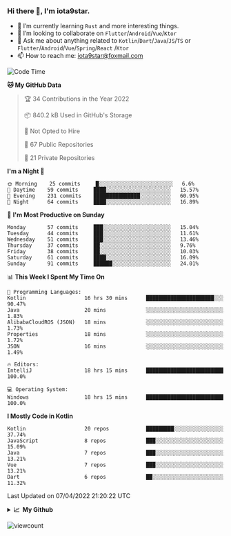 ### Hi there 👋, I'm iota9star.

- 🌱 I’m currently learning `Rust` and more interesting things.
- 👯 I’m looking to collaborate on `Flutter`/`Android`/`Vue`/`Ktor`
- 💬 Ask me about anything related to `Kotlin`/`Dart`/`Java`/`JS`/`TS` or `Flutter`/`Android`/`Vue`/`Spring`/`React`
  /`Ktor`
- 📫 How to reach me: [iota9star@foxmail.com](iota9star@foxmail.com)



<!--START_SECTION:waka-->
![Code Time](http://img.shields.io/badge/Code%20Time-2%2C706%20hrs%204%20mins-blue)

**🐱 My GitHub Data** 

> 🏆 34 Contributions in the Year 2022
 > 
> 📦 840.2 kB Used in GitHub's Storage 
 > 
> 🚫 Not Opted to Hire
 > 
> 📜 67 Public Repositories 
 > 
> 🔑 21 Private Repositories  
 > 
**I'm a Night 🦉** 

```text
🌞 Morning    25 commits     █░░░░░░░░░░░░░░░░░░░░░░░░   6.6% 
🌆 Daytime    59 commits     ████░░░░░░░░░░░░░░░░░░░░░   15.57% 
🌃 Evening    231 commits    ███████████████░░░░░░░░░░   60.95% 
🌙 Night      64 commits     ████░░░░░░░░░░░░░░░░░░░░░   16.89%

```
📅 **I'm Most Productive on Sunday** 

```text
Monday       57 commits     ███░░░░░░░░░░░░░░░░░░░░░░   15.04% 
Tuesday      44 commits     ███░░░░░░░░░░░░░░░░░░░░░░   11.61% 
Wednesday    51 commits     ███░░░░░░░░░░░░░░░░░░░░░░   13.46% 
Thursday     37 commits     ██░░░░░░░░░░░░░░░░░░░░░░░   9.76% 
Friday       38 commits     ██░░░░░░░░░░░░░░░░░░░░░░░   10.03% 
Saturday     61 commits     ████░░░░░░░░░░░░░░░░░░░░░   16.09% 
Sunday       91 commits     ██████░░░░░░░░░░░░░░░░░░░   24.01%

```


📊 **This Week I Spent My Time On** 

```text
💬 Programming Languages: 
Kotlin                   16 hrs 30 mins      ██████████████████████░░░   90.47% 
Java                     20 mins             ░░░░░░░░░░░░░░░░░░░░░░░░░   1.83% 
AlibabaCloudROS (JSON)   18 mins             ░░░░░░░░░░░░░░░░░░░░░░░░░   1.73% 
Properties               18 mins             ░░░░░░░░░░░░░░░░░░░░░░░░░   1.72% 
JSON                     16 mins             ░░░░░░░░░░░░░░░░░░░░░░░░░   1.49%

🔥 Editors: 
IntelliJ                 18 hrs 15 mins      █████████████████████████   100.0%

💻 Operating System: 
Windows                  18 hrs 15 mins      █████████████████████████   100.0%

```

**I Mostly Code in Kotlin** 

```text
Kotlin                   20 repos            █████████░░░░░░░░░░░░░░░░   37.74% 
JavaScript               8 repos             ███░░░░░░░░░░░░░░░░░░░░░░   15.09% 
Java                     7 repos             ███░░░░░░░░░░░░░░░░░░░░░░   13.21% 
Vue                      7 repos             ███░░░░░░░░░░░░░░░░░░░░░░   13.21% 
Dart                     6 repos             ██░░░░░░░░░░░░░░░░░░░░░░░   11.32%

```



 Last Updated on 07/04/2022 21:20:22 UTC
<!--END_SECTION:waka-->

<details>
  <summary><b>📈&nbsp;&nbsp;My Github</b></summary>
  <br>
  <img src='https://github-profile-trophy.vercel.app/?username=iota9star'>
  <img src='https://bad-apple-github-readme.vercel.app/api?show_bg=1&username=iota9star&hide_title=true'>
  <img src='http://cr-skills-chart-widget.azurewebsites.net/api/api?username=iota9star'>
</details>


![viewcount](https://count.getloli.com/get/@iota9star?theme=rule34)
